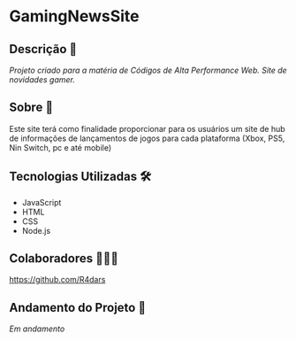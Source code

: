 # GamingNewsSite
## Descrição 📃
_Projeto criado para a matéria de Códigos de Alta Performance Web. Site de novidades gamer._

## Sobre 🤔  
Este site terá como finalidade proporcionar para os usuários
um site de hub de informações de lançamentos de jogos para cada plataforma 
(Xbox, PS5, Nin Switch, pc e até mobile)

## Tecnologias Utilizadas 🛠
* JavaScript
* HTML
* CSS
* Node.js

## Colaboradores 👨🏻‍💻
<https://github.com/R4dars>

## Andamento do Projeto 🎯
_Em andamento_
